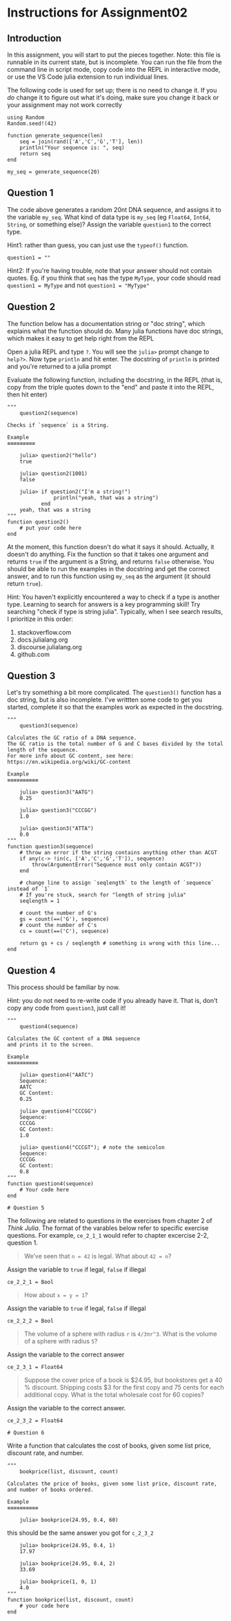 <!--This file was generated, do not modify it.-->
# Instructions for Assignment02

## Introduction

In this assignment,
you will start to put the pieces together.
Note: this file is runnable in its current state,
but is incomplete.
You can run the file from the command line in script mode,
copy code into the REPL in interactive mode,
or use the VS Code julia extension to run individual lines.

The following code is used for set up;
there is no need to change it.
If you _do_ change it to figure out what it's doing,
make sure you change it back or your assignment may not work correctly

```julia:ex1
using Random
Random.seed!(42)

function generate_sequence(len)
    seq = join(rand(['A','C','G','T'], len))
    println("Your sequence is: ", seq)
    return seq
end

my_seq = generate_sequence(20)
```

## Question 1

The code above generates a random 20nt DNA sequence,
and assigns it to the variable `my_seq`.
What kind of data type is `my_seq` (eg `Float64`, `Int64`, `String`, or something else)?
Assign the variable `question1` to the correct type.

Hint1: rather than guess, you can just use the `typeof()` function.

```julia:ex2
question1 = ""
```

Hint2: If you're having trouble,
note that your answer should not contain quotes.
Eg. if you think that `seq` has the type `MyType`,
your code should read `question1 = MyType` and not `question1 = "MyType"`

## Question 2

The function below has a documentation string or "doc string",
which explains what the function should do.
Many julia functions have doc strings,
which makes it easy to get help right from the REPL

Open a julia REPL and type `?`.
You will see the `julia>` prompt change to `help?>`.
Now type `println` and hit enter.
The docstring of `println` is printed
and you're returned to a julia prompt

Evaluate the following function, including the docstring, in the REPL
(that is, copy from the triple quotes down to the "end"
and paste it into the REPL, then hit enter)

```julia:ex3
"""
    question2(sequence)

Checks if `sequence` is a String.

Example
≡≡≡≡≡≡≡≡≡

    julia> question2("hello")
    true

    julia> question2(1001)
    false

    julia> if question2("I'm a string!")
               println("yeah, that was a string")
           end
    yeah, that was a string
"""
function question2()
    # put your code here
end
```

At the moment, this function doesn't do what it says it should.
Actually, it doesn't do anything.
Fix the function so that it takes one argument
and returns `true` if the argument is a String,
and returns `false` otherwise.
You should be able to run the examples in the docstring
and get the correct answer,
and to run this function using `my_seq` as the argument
(it should return `true`).

Hint: You haven't explicitly encountered a way to check if a type is another type.
Learning to search for answers is a key programming skill!
Try searching "check if type is string julia".
Typically, when I see search results, I prioritize in this order:
1. stackoverflow.com
2. docs.julialang.org
3. discourse.julialang.org
4. github.com

## Question 3

Let's try something a bit more complicated.
The `question3()` function has a doc string,
but is also incomplete.
I've writtten some code to get you started,
complete it so that the examples work as expected in the docstring.

```julia:ex4
"""
    question3(sequence)

Calculates the GC ratio of a DNA sequence.
The GC ratio is the total number of G and C bases divided by the total length of the sequence.
For more info about GC content, see here: https://en.wikipedia.org/wiki/GC-content

Example
≡≡≡≡≡≡≡≡≡≡

    julia> question3("AATG")
    0.25

    julia> question3("CCCGG")
    1.0

    julia> question3("ATTA")
    0.0
"""
function question3(sequence)
    # throw an error if the string contains anything other than ACGT
    if any(c-> !in(c, ['A','C','G','T']), sequence)
        throw(ArgumentError("Sequence must only contain ACGT"))
    end

    # change line to assign `seqlength` to the length of `sequence` instead of `1`
    # If you're stuck, search for "length of string julia"
    seqlength = 1

    # count the number of G's
    gs = count(==('G'), sequence)
    # count the number of C's
    cs = count(==('C'), sequence)

    return gs + cs / seqlength # something is wrong with this line...
end
```

## Question 4

This process should be familiar by now.

Hint: you do not need to re-write code if you already have it.
That is, don't copy any code from `question3`,
just call it!

```julia:ex5
"""
    question4(sequence)

Calculates the GC content of a DNA sequence
and prints it to the screen.

Example
≡≡≡≡≡≡≡≡≡≡

    julia> question4("AATC")
    Sequence:
    AATC
    GC Content:
    0.25

    julia> question4("CCCGG")
    Sequence:
    CCCGG
    GC Content:
    1.0

    julia> question4("CCCGT"); # note the semicolon
    Sequence:
    CCCGG
    GC Content:
    0.8
"""
function question4(sequence)
    # Your code here
end

# Question 5
```

The following are related to questions in the exercises
from chapter 2 of _Think Julia_.
The format of the varables below refer to specific exercise questions.
For example, `ce_2_1_1` would refer to chapter excercise 2-2, question 1.

> We’ve seen that `n = 42` is legal. What about `42 = n`?

Assign the variable to `true` if legal, `false` if illegal

```julia:ex6
ce_2_2_1 = Bool
```

> How about `x = y = 1`?

Assign the variable to `true` if legal, `false` if illegal

```julia:ex7
ce_2_2_2 = Bool
```

> The volume of a sphere with radius `r` is `4/3πr^3`.
What is the volume of a sphere with radius `5`?

Assign the variable to the correct answer

```julia:ex8
ce_2_3_1 = Float64
```

> Suppose the cover price of a book is \$24.95,
but bookstores get a 40 % discount.
Shipping costs \$3 for the first copy and 75 cents for each additional copy.
What is the total wholesale cost for 60 copies?

Assign the variable to the correct answer.

```julia:ex9
ce_2_3_2 = Float64

# Question 6
```

Write a function that calculates the cost of books,
given some list price, discount rate, and number.

```julia:ex10
"""
    bookprice(list, discount, count)

Calculates the price of books, given some list price, discount rate,
and number of books ordered.

Example
≡≡≡≡≡≡≡≡≡≡

    julia> bookprice(24.95, 0.4, 60)
```

this should be the same answer you got for `c_2_3_2`

```julia:ex11
    julia> bookprice(24.95, 0.4, 1)
    17.97

    julia> bookprice(24.95, 0.4, 2)
    33.69

    julia> bookprice(1, 0, 1)
    4.0
"""
function bookprice(list, discount, count)
    # your code here
end
```

